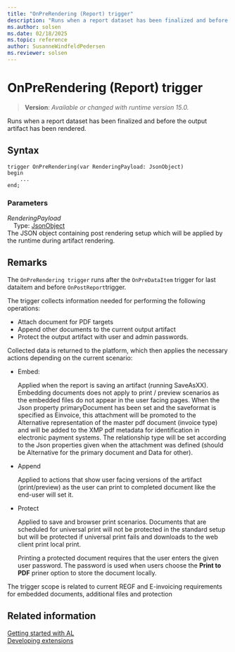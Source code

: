 ```yaml
---
title: "OnPreRendering (Report) trigger"
description: "Runs when a report dataset has been finalized and before the output artifact has been rendered."
ms.author: solsen
ms.date: 02/18/2025
ms.topic: reference
author: SusanneWindfeldPedersen
ms.reviewer: solsen
---
```

[//]: # (START>DO_NOT_EDIT)
[//]: # (IMPORTANT:Do not edit any of the content between here and the END>DO_NOT_EDIT.)
[//]: # (Any modifications should be made in the .xml files in the ModernDev repo.)

# OnPreRendering (Report) trigger
> **Version**: _Available or changed with runtime version 15.0._

Runs when a report dataset has been finalized and before the output artifact has been rendered.


## Syntax
```AL
trigger OnPreRendering(var RenderingPayload: JsonObject)
begin
    ...
end;
```

### Parameters

*RenderingPayload*  
&emsp;Type: [JsonObject](../../methods-auto/jsonobject/jsonobject-data-type.md)  
The JSON object containing post rendering setup which will be applied by the runtime during artifact rendering.  



[//]: # (IMPORTANT: END>DO_NOT_EDIT)

## Remarks

The `OnPreRendering trigger` runs after the `OnPreDataItem` trigger for last dataitem and before `OnPostReport`trigger.

The trigger collects information needed for performing the following operations:

- Attach document for PDF targets
- Append other documents to the current output artifact
- Protect the output artifact with user and admin passwords.

Collected data is returned to the platform, which then applies the necessary actions depending on the current scenario:  

- Embed:

   Applied when the report is saving an artifact (running SaveAsXX). Embedding documents does not apply to print / preview scenarios as the embedded files do not appear in the user facing pages. When the Json property primaryDocument has been set and the saveformat is specified as Einvoice, this attachment will be promoted to the Alternative representation of the master pdf document (invoice type) and will be added to the XMP pdf metadata for identification in electronic payment systems. The relationship type will be set according to the Json properties given when the attachment was defined (should be Alternative for the primary document and Data for other).

- Append

   Applied to actions that show user facing versions of the artifact (print/preview) as the user can print to completed document like the end-user will set it.

- Protect

   Applied to save and browser print scenarios. Documents that are scheduled for universal print will not be protected in the standard setup but will be protected if universal print fails and downloads to the web client print local print.

   Printing a protected document requires that the user enters the given user password. The password is used when users choose the **Print to PDF** priner option to store the document locally.



The trigger scope is related to current REGF and E-invoicing requirements for embedded documents, additional files and protection

## Related information  
[Getting started with AL](../devenv-get-started.md)  
[Developing extensions](../devenv-dev-overview.md)  